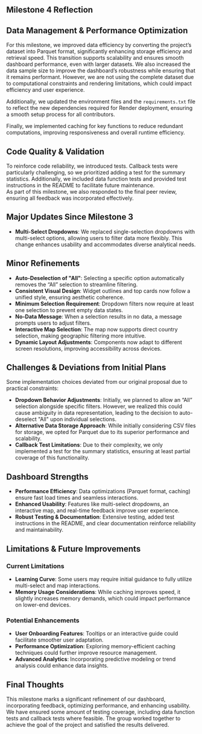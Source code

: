 ## Milestone 4 Reflection  

## Data Management & Performance Optimization  
For this milestone, we improved data efficiency by converting the project’s dataset into Parquet format, significantly enhancing storage efficiency and retrieval speed. This transition supports scalability and ensures smooth dashboard performance, even with larger datasets. 
We also increased the data sample size to improve the dashboard’s robustness while ensuring that it remains performant. However, we are not using the complete dataset due to computational constraints and rendering limitations, which could impact efficiency and user experience.  

Additionally, we updated the environment  files and the `requirements.txt` file to reflect the new dependencies required for Render deployment, ensuring a smooth setup process for all contributors. 

Finally, we implemented caching for key functions to reduce redundant computations, improving responsiveness and overall runtime efficiency.  

## Code Quality & Validation  
To reinforce code reliability, we introduced tests. Callback tests were particularly challenging, so we prioritized adding a test for the summary statistics. Additionally, we included data function tests and provided test instructions in the README to facilitate future maintenance.  
As part of this milestone, we also responded to the final peer review, ensuring all feedback was incorporated effectively.  

## Major Updates Since Milestone 3  

- **Multi-Select Dropdowns**: We replaced single-selection dropdowns with multi-select options, allowing users to filter data more flexibly. This change enhances usability and accommodates diverse analytical needs.  

## Minor Refinements  

- **Auto-Deselection of "All"**: Selecting a specific option automatically removes the “All” selection to streamline filtering.  
- **Consistent Visual Design**: Widget outlines and top cards now follow a unified style, ensuring aesthetic coherence.  
- **Minimum Selection Requirement**: Dropdown filters now require at least one selection to prevent empty data states.  
- **No-Data Message**: When a selection results in no data, a message prompts users to adjust filters.  
- **Interactive Map Selection**: The map now supports direct country selection, making geographic filtering more intuitive.  
- **Dynamic Layout Adjustments**: Components now adapt to different screen resolutions, improving accessibility across devices.  

## Challenges & Deviations from Initial Plans  

Some implementation choices deviated from our original proposal due to practical constraints:  

- **Dropdown Behavior Adjustments**: Initially, we planned to allow an “All” selection alongside specific filters. However, we realized this could cause ambiguity in data representation, leading to the decision to auto-deselect "All" upon individual selections.  
- **Alternative Data Storage Approach**: While initially considering CSV files for storage, we opted for Parquet due to its superior performance and scalability.  
- **Callback Test Limitations**: Due to their complexity, we only implemented a test for the summary statistics, ensuring at least partial coverage of this functionality.  

## Dashboard Strengths  

- **Performance Efficiency**: Data optimizations (Parquet format, caching) ensure fast load times and seamless interactions.  
- **Enhanced Usability**: Features like multi-select dropdowns, an interactive map, and real-time feedback improve user experience.  
- **Robust Testing & Documentation**: Extensive testing, added test instructions in the README, and clear documentation reinforce reliability and maintainability.  

## Limitations & Future Improvements  

### Current Limitations  

- **Learning Curve**: Some users may require initial guidance to fully utilize multi-select and map interactions.  
- **Memory Usage Considerations**: While caching improves speed, it slightly increases memory demands, which could impact performance on lower-end devices.  

### Potential Enhancements  

- **User Onboarding Features**: Tooltips or an interactive guide could facilitate smoother user adaptation.  
- **Performance Optimization**: Exploring memory-efficient caching techniques could further improve resource management.  
- **Advanced Analytics**: Incorporating predictive modeling or trend analysis could enhance data insights.  

## Final Thoughts  

This milestone marks a significant refinement of our dashboard, incorporating feedback, optimizing performance, and enhancing usability. We have ensured some amount of testing coverage, including data function tests and callback tests where feasible. The group worked together to achieve the goal of the project and satisfied the results delivered.  

